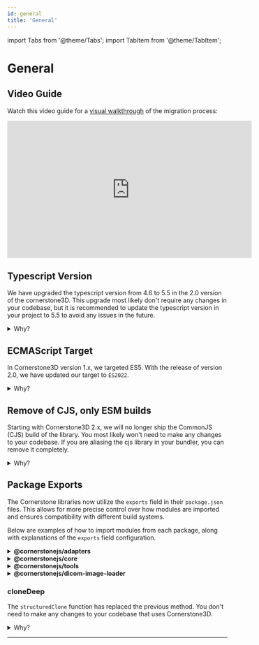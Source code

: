 ```yaml
---
id: general
title: 'General'
---
```

import Tabs from '@theme/Tabs';
import TabItem from '@theme/TabItem';

# General

## Video Guide

Watch this video guide for a [visual walkthrough](https://www.youtube.com/embed/tkQiVLftpuI?si=HbFitXWowvlndI0i) of the migration process:

<iframe
  width="560"
  height="315"
  src="https://www.youtube.com/embed/tkQiVLftpuI?si=HbFitXWowvlndI0i"
  title="YouTube video player"
  frameborder="0"
  loading="lazy"
  allow="accelerometer; autoplay; clipboard-write; encrypted-media; gyroscope; picture-in-picture; web-share"
  referrerpolicy="strict-origin-when-cross-origin"
  allowfullscreen
></iframe>

## Typescript Version

We have upgraded the typescript version from 4.6 to 5.5 in the 2.0 version of the cornerstone3D.
This upgrade most likely don't require any changes in your codebase, but it is recommended to update the typescript version in your project to 5.5
to avoid any issues in the future.

<details>
<summary>Why?</summary>

The upgrade to TypeScript 5.4 allows us to leverage the latest features and improvements offered by the TypeScript standard. You can read more about it here: https://devblogs.microsoft.com/typescript/announcing-typescript-5-5/

</details>

## ECMAScript Target

In Cornerstone3D version 1.x, we targeted ES5. With the release of version 2.0, we have updated our target to `ES2022`.

<details>
<summary>Why?</summary>

It will result in a smaller bundle size and improved performance. There is a good chance that your setup already supports ES2022:

https://compat-table.github.io/compat-table/es2016plus/

</details>

## Remove of CJS, only ESM builds

Starting with Cornerstone3D 2.x, we will no longer ship the CommonJS (CJS) build of the library. You most likely won't need to make any changes to your codebase. If you are aliasing the cjs library in your bundler, you can remove it completely.

<details>
<summary>Why?</summary>
Both Node.js and modern browsers now support ECMAScript Modules (ESM) by default. However, in the rare case where you need a non-ESM version, you can use the Universal Module Definition (UMD) build of the library.
</details>

## Package Exports

The Cornerstone libraries now utilize the `exports` field in their `package.json` files. This allows for more precise control over how modules are imported and ensures compatibility with different build systems.

Below are examples of how to import modules from each package, along with explanations of the `exports` field configuration.

<details>
<summary><b>@cornerstonejs/adapters</b></summary>

```json
{
  "exports": {
    ".": {
      "import": "./dist/esm/index.js",
      "types": "./dist/esm/index.d.ts"
    },
    "./cornerstone": {
      "import": "./dist/esm/adapters/Cornerstone/index.js",
      "types": "./dist/esm/adapters/Cornerstone/index.d.ts"
    },
    "./cornerstone/*": {
      "import": "./dist/esm/adapters/Cornerstone/*.js",
      "types": "./dist/esm/adapters/Cornerstone/*.d.ts"
    },
    "./cornerstone3D": {
      "import": "./dist/esm/adapters/Cornerstone3D/index.js",
      "types": "./dist/esm/adapters/Cornerstone3D/index.d.ts"
    },
    "./cornerstone3D/*": {
      "import": "./dist/esm/adapters/Cornerstone3D/*.js",
      "types": "./dist/esm/adapters/Cornerstone3D/*.d.ts"
    },
    "./enums": {
      "import": "./dist/esm/adapters/enums/index.js",
      "types": "./dist/esm/adapters/enums/index.d.ts"
    }
    // ... other exports
  }
}
```

**Import Examples:**

```js
import * as cornerstoneAdapters from '@cornerstonejs/adapters'; // Imports the main entry point
import * as cornerstoneAdapter from '@cornerstonejs/adapters/cornerstone'; // Imports the Cornerstone adapter
import { someModule } from '@cornerstonejs/adapters/cornerstone/someModule'; // Imports a specific module from the Cornerstone adapter
import * as cornerstone3DAdapter from '@cornerstonejs/adapters/cornerstone3D'; // Imports the Cornerstone3D adapter
// ... other imports
```

</details>

<details>
<summary><b>@cornerstonejs/core</b></summary>

```json
{
  "exports": {
    ".": {
      "import": "./dist/esm/index.js",
      "types": "./dist/esm/index.d.ts"
    },
    "./utilities": {
      // Subpath export
      "import": "./dist/esm/utilities/index.js",
      "types": "./dist/esm/utilities/index.d.ts"
    },
    "./utilities/*": {
      // Wildcard subpath export
      "import": "./dist/esm/utilities/*.js",
      "types": "./dist/esm/utilities/*.d.ts"
    }
    // ... other exports
  }
}
```

**Import Examples:**

```js
import * as cornerstoneCore from '@cornerstonejs/core'; // Imports the main entry point
import * as utilities from '@cornerstonejs/core/utilities'; // Imports the utilities module
import { someUtility } from '@cornerstonejs/core/utilities/someUtility'; // Imports a specific utility
// ... other imports
```

</details>

<details>
<summary><b>@cornerstonejs/tools</b></summary>

```json
{
  "exports": {
    ".": {
      "import": "./dist/esm/index.js",
      "types": "./dist/esm/index.d.ts"
    },
    "./tools": {
      // Subpath export for tools
      "import": "./dist/esm/tools/index.js",
      "types": "./dist/esm/tools/index.d.ts"
    },
    "./tools/*": {
      // Wildcard subpath export for tools
      "import": "./dist/esm/tools/*.js",
      "types": "./dist/esm/tools/*.d.ts"
    }
    // ... other exports
  }
}
```

**Import Examples:**

```js
import * as cornerstoneTools from '@cornerstonejs/tools'; // Imports the main entry point
import * as tools from '@cornerstonejs/tools/tools'; // Imports the tools module
import { someTool } from '@cornerstonejs/tools/tools/someTool'; // Imports a specific tool
// ... other imports
```

</details>

<details>
<summary><b>@cornerstonejs/dicom-image-loader</b></summary>

```json
{
  "exports": {
    ".": {
      "import": "./dist/esm/index.js",
      "types": "./dist/esm/index.d.ts"
    },
    "./imageLoader": {
      // Subpath export for the image loader
      "import": "./dist/esm/imageLoader/index.js",
      "types": "./dist/esm/imageLoader/index.d.ts"
    }
    // ... other exports
  }
}
```

**Import Examples:**

```js
import * as dicomImageLoader from '@cornerstonejs/dicom-image-loader'; // Imports the main entry point
import * as imageLoader from '@cornerstonejs/dicom-image-loader/imageLoader'; // Imports the imageLoader module specifically
// ... other imports
```

</details>

### cloneDeep

The `structuredClone` function has replaced the previous method. You don't need to make any changes to your codebase that uses Cornerstone3D.

<details>
<summary>Why?</summary>
Why to depend on a third-party library when we can use the native browser API?

</details>

---

## <!-- //////////////////////////////////////// //////////////////// //////////////////// //////////////////// ////////////////////   -->
